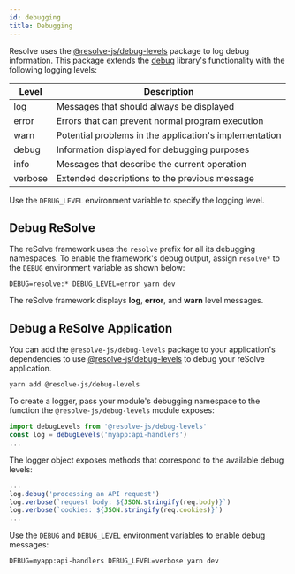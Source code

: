 ```yaml
---
id: debugging
title: Debugging
---
```


Resolve uses the [@resolve-js/debug-levels](https://www.npmjs.com/package/@resolve-js/debug-levels) package to log debug information. This package extends the [debug](https://www.npmjs.com/package/debug) library's functionality with the following logging levels:

| Level   | Description                                            |
| ------- | ------------------------------------------------------ |
| log     | Messages that should always be displayed               |
| error   | Errors that can prevent normal program execution       |
| warn    | Potential problems in the application's implementation |
| debug   | Information displayed for debugging purposes           |
| info    | Messages that describe the current operation           |
| verbose | Extended descriptions to the previous message          |

Use the `DEBUG_LEVEL` environment variable to specify the logging level.

## Debug ReSolve

The reSolve framework uses the `resolve` prefix for all its debugging namespaces. To enable the framework's debug output, assign `resolve*` to the `DEBUG` environment variable as shown below:

```
DEBUG=resolve:* DEBUG_LEVEL=error yarn dev
```

The reSolve framework displays **log**, **error**, and **warn** level messages.

## Debug a ReSolve Application

You can add the `@resolve-js/debug-levels` package to your application's dependencies to use [@resolve-js/debug-levels](https://www.npmjs.com/package/@resolve-js/debug-levels) to debug your reSolve application.

```
yarn add @resolve-js/debug-levels
```

To create a logger, pass your module's debugging namespace to the function the `@resolve-js/debug-levels` module exposes:

```js
import debugLevels from '@resolve-js/debug-levels'
const log = debugLevels('myapp:api-handlers')
...
```

The logger object exposes methods that correspond to the available debug levels:

```js
...
log.debug('processing an API request')
log.verbose(`request body: ${JSON.stringify(req.body)}`)
log.verbose(`cookies: ${JSON.stringify(req.cookies)}`)
...
```

Use the `DEBUG` and `DEBUG_LEVEL` environment variables to enable debug messages:

```
DEBUG=myapp:api-handlers DEBUG_LEVEL=verbose yarn dev
```
